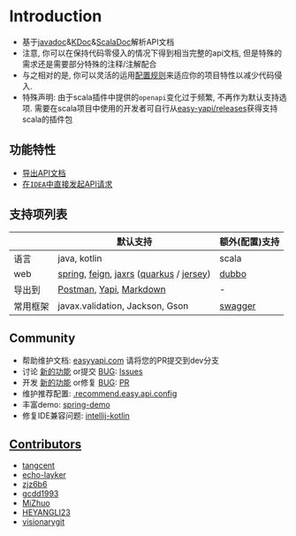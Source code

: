 # Introduction

- 基于[javadoc](./docs.md#Javadoc)&[KDoc](./docs.md#KDoc)&[ScalaDoc](./docs.md#ScalaDoc)解析API文档
- 注意, 你可以在保持代码零侵入的情况下得到相当完整的api文档, 但是特殊的需求还是需要部分特殊的注释/注解配合
- 与之相对的是, 你可以灵活的运用[配置规则](/setting/index.html)来适应你的项目特性以减少代码侵入.
- 特殊声明: 由于scala插件中提供的`openapi`变化过于频繁, 不再作为默认支持选项. 需要在scala项目中使用的开发者可自行从[easy-yapi/releases](https://github.com/tangcent/easy-yapi/releases)获得支持scala的插件包


## 功能特性

- [导出API文档](use.md)
- [在`IDEA`中直接发起API请求](call.md)

## 支持项列表

|   |  默认支持  |  额外(配置)支持  |
| ------------ | ------------ | ------------ |
| 语言 | java, kotlin | scala |
| web | [spring](https://spring.io/), [feign](https://spring.io/projects/spring-cloud-openfeign), [jaxrs](https://www.oracle.com/technical-resources/articles/java/jax-rs.html) ([quarkus](https://quarkus.io/) / [jersey](https://eclipse-ee4j.github.io/jersey/)) | [dubbo](https://dubbo.apache.org) | [dubbo](https://dubbo.apache.org) |
| 导出到 | [Postman](export2postman.md), [Yapi](export2yapi.md), [Markdown](export2markdown.md) | - |
| 常用框架 | javax.validation, Jackson, Gson |  [swagger](https://swagger.io/) |


## Community

* 帮助维护文档: [easyyapi.com](https://github.com/easyyapi/easyyapi.github.io/tree/dev)
  请将您的PR提交到dev分支
* 讨论 [新的功能](https://github.com/tangcent/easy-yapi/issues?q=label%3Aenhancement) or提交 [BUG](https://github.com/tangcent/easy-yapi/issues?q=label%3Abug): [Issues](https://github.com/tangcent/easy-yapi/issues)
* 开发 [新的功能](https://github.com/tangcent/easy-yapi/pulls?q=+label%3Aenhancement) or修复 [BUG](https://github.com/tangcent/easy-yapi/pulls?q=label%3Abug): [PR](https://github.com/tangcent/easy-yapi/pulls)
* 维护推荐配置: [.recommend.easy.api.config](https://github.com/tangcent/easy-yapi/blob/master/idea-plugin/src/main/resources/.recommend.easy.api.config)
* 丰富demo: [spring-demo](https://github.com/Earth-1610/spring-demo)
* 修复IDE兼容问题: [intellij-kotlin](https://github.com/Earth-1610/intellij-kotlin/pulls?q=label%3Acompatibility+)

## [Contributors](https://github.com/tangcent/easy-yapi/graphs/contributors)

- [tangcent](https://github.com/tangcent)
- [echo-layker](https://github.com/echo-layker)
- [zjz6b6](https://github.com/zjz6b6)
- [gcdd1993](https://github.com/gcdd1993)
- [MiZhuo](https://github.com/MiZhuo)
- [HEYANGLI23](https://github.com/HEYANGLI23)
- [visionarygit](https://github.com/visionarygit)